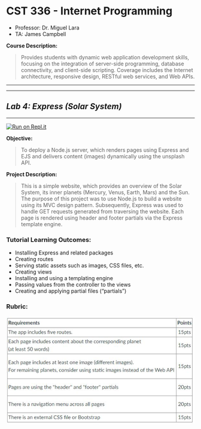 # CST 336 - Internet Programming

- Professor: Dr. Miguel Lara
- TA: James Campbell

**Course Description:**

> Provides students with dynamic web application development skills, focusing on the integration of server-side programming, database connectivity, and client-side scripting. Coverage includes the Internet architecture, responsive design, RESTful web services, and Web APIs.
> <br>

---

---

## _Lab 4: Express (Solar System)_

---

[![Run on Repl.it](https://repl.it/badge/github/raymondshum/cst336-module4-lab4)](https://cst336-module4-lab4--raymondshum.repl.co/)

**Objective:**

> To deploy a Node.js server, which renders pages using Express and EJS and delivers content (images) dynamically using the unsplash API.

**Project Description:**

> This is a simple website, which provides an overview of the Solar System, its inner planets (Mercury, Venus, Earth, Mars) and the Sun. The purpose of this project was to use Node.js to build a website using its MVC design pattern. Subsequently, Express was used to handle GET requests generated from traversing the website. Each page is rendered using header and footer partials via the Express template engine.

### Tutorial Learning Outcomes:

- Installing Express and related packages
- Creating routes
- Serving static assets such as images, CSS files, etc.
- Creating views
- Installing and using a templating engine
- Passing values from the controller to the views
- Creating and applying partial files (“partials”)

### Rubric:

![rubric](/documentation/rubric.jpg)

